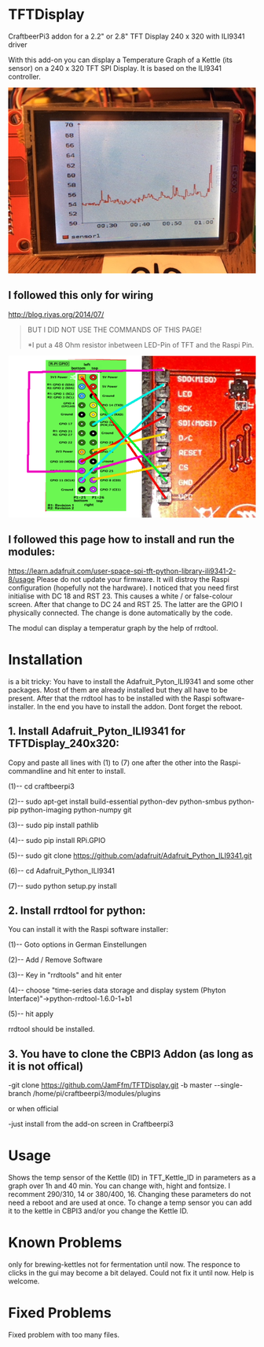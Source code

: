 # TFTDisplay
CraftbeerPi3 addon for a 2.2" or 2.8" TFT Display 240 x 320 with ILI9341 driver

With this add-on you can display a Temperature Graph of a Kettle (its sensor) on a 240 x 320 TFT SPI Display.
It is based on the ILI9341 controller.

![Test Graph](https://github.com/JamFfm/TFTDisplay/blob/master/Graph.JPG "TFTDisplax 320x240")

## I followed this **only** for wiring

http://blog.riyas.org/2014/07/

>BUT I DID NOT USE THE COMMANDS OF THIS PAGE!
>
>*I put a 48 Ohm resistor inbetween LED-Pin of TFT and the Raspi Pin.

![Wiring](https://github.com/JamFfm/TFTDisplay/blob/master/50%20Ohm%20at%20lsd%20pin.png "Wiring")

## I followed this page how to install and run the modules:

https://learn.adafruit.com/user-space-spi-tft-python-library-ili9341-2-8/usage
Please do not update your firmware. It will distroy the Raspi configuration (hopefully not the hardware).
I noticed that you need first initialise with DC 18 and RST 23. This causes a white / or false-colour screen. After that change to DC 24 and RST 25. The latter are the GPIO I physically connected. The change is done automatically by the code.

The modul can display a temperatur graph by the help of rrdtool.

# Installation

is a bit tricky:
You have to install the Adafruit_Pyton_ILI9341 and some other packages.
Most of them are already installed but they all have to be present.
After that the rrdtool has to be installed with the Raspi software-installer.
In the end you have to install the addon.
Dont forget the reboot.

## 1. Install Adafruit_Pyton_ILI9341 for TFTDisplay_240x320:
Copy and paste all lines with (1) to (7) one after the other into the Raspi-commandline and hit enter to install.

(1)-- cd craftbeerpi3

(2)-- sudo apt-get install build-essential python-dev python-smbus python-pip python-imaging python-numpy git

(3)-- sudo pip install pathlib

(4)-- sudo pip install RPi.GPIO

(5)-- sudo git clone https://github.com/adafruit/Adafruit_Python_ILI9341.git

(6)-- cd Adafruit_Python_ILI9341

(7)-- sudo python setup.py install

        
## 2. Install rrdtool for python:

You can install it with the Raspi software installer:

(1)-- Goto options      in German Einstellungen

(2)-- Add / Remove Software

(3)-- Key in "rrdtools" and hit enter

(4)-- choose "time-series data storage and display system (Phyton Interface)"->python-rrdtool-1.6.0-1+b1

(5)-- hit apply

rrdtool should be installed.

## 3. You have to clone the CBPI3 Addon (as long as it is not offical)

-git clone https://github.com/JamFfm/TFTDisplay.git -b master --single-branch /home/pi/craftbeerpi3/modules/plugins

or when official

-just install from the add-on screen in Craftbeerpi3

# Usage

Shows the temp sensor of the Kettle (ID) in TFT_Kettle_ID in parameters as a graph over 1h and 40 min.
You can change with, hight and fontsize. I recomment 290/310, 14 or 380/400, 16.
Changing these parameters do not need a reboot and are used at once.
To change a temp sensor you can add it to the kettle in CBPI3 and/or you change the Kettle ID.

# Known Problems

only for brewing-kettles not for fermentation until now. The responce to clicks in the gui may become a bit delayed. Could not fix it until now. Help is welcome.

# Fixed Problems

Fixed problem with too many files.

